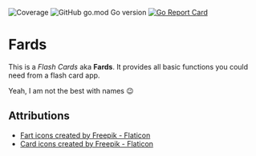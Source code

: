 ![Coverage](https://img.shields.io/badge/Coverage-73.5%25-brightgreen)
![GitHub go.mod Go version](https://img.shields.io/github/go-mod/go-version/apiotrowski312/fards)
[![Go Report Card](https://goreportcard.com/badge/github.com/apiotrowski312/fards)](https://goreportcard.com/report/github.com/apiotrowski312/fards)

# Fards

This is a *Flash Cards* aka **Fards**. It provides all basic functions you could need from a flash card app. 

Yeah, I am not the best with names :wink:

## Attributions

- [Fart icons created by Freepik - Flaticon](https://www.flaticon.com/free-icons/fart)
- [Card icons created by Freepik - Flaticon](https://www.flaticon.com/free-icons/card)